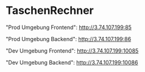 # TaschenRechner

"Prod Umgebung Frontend": http://3.74.107.199:85 

"Prod Umgebung Backend": http://3.74.107.199:86


"Dev Umgebung Frontend": http://3.74.107.199:10085 

"Dev Umgebung Backend": http://3.74.107.199:10086 
